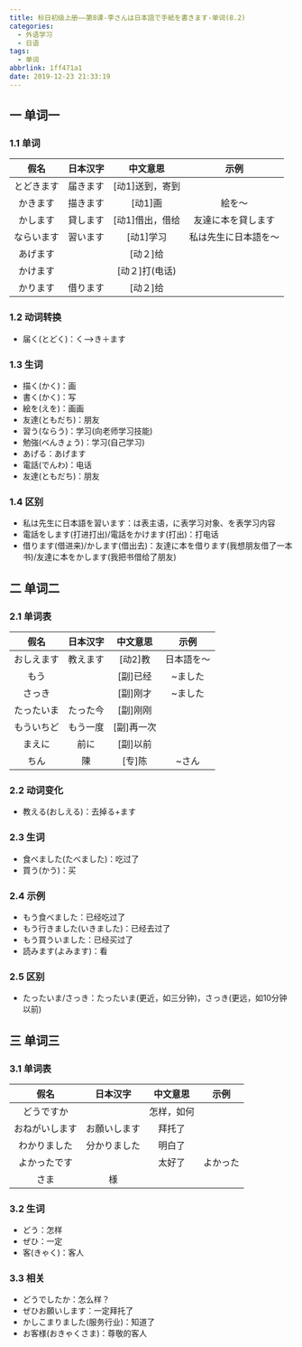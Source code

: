 ```yaml
---
title: 标日初级上册——第8课-李さんは日本語で手紙を書きます-单词(8.2)
categories:
  - 外语学习
  - 日语
tags:
  - 单词
abbrlink: 1ff471a1
date: 2019-12-23 21:33:19
---
```

## 一 单词一 
### 1.1 单词
|    假名    | 日本汉字 |    中文意思     |         示例         |
| :--------: | :------: | :-------------: | :------------------: |
| とどきます | 届きます | [动1]送到，寄到 |                      |
|  かきます  | 描きます |     [动1]画     |        絵を～        |
|  かします  | 貸します | [动1]借出，借给 |  友達に本を貸します  |
| ならいます | 習います |    [动1]学习    | 私は先生に日本語を～ |
|  あげます  |          |    [动２]给     |                      |
|  かけます  |          | [动２]打(电话)  |                      |
|  かります  | 借ります |    [动２]给     |                      |

<!--more-->

### 1.2 动词转换

* 届く(とどく)：く—>き＋ます

### 1.3 生词

* 描く(かく)：画
* 書く(かく)：写
* 絵を(えを)：画画
* 友達(ともだち)：朋友
* 習う(ならう)：学习(向老师学习技能)
* 勉強(べんきょう)：学习(自己学习)
* あげる：あげます
* 電話(でんわ)：电话
* 友達(ともだち)：朋友

### 1.4 区别

* 私は先生に日本語を習います：は表主语，に表学习对象、を表学习内容
* 電話をします(打进打出)/電話をかけます(打出)：打电话
* 借ります(借进来)/かします(借出去)：友達に本を借ります(我想朋友借了一本书)/友達に本をかします(我把书借给了朋友)

## 二 单词二

### 2.1 单词表

|    假名    | 日本汉字 |  中文意思  |    示例    |
| :--------: | :------: | :--------: | :--------: |
| おしえます | 教えます |  [动2]教   | 日本語を～ |
|    もう    |          |  [副]已经  |  ~ました   |
|   さっき   |          |  [副]刚才  |  ~ました   |
| たったいま | たった今 |  [副]刚刚  |            |
| もういちど | もう一度 | [副]再一次 |            |
|   まえに   |   前に   |  [副]以前  |            |
|    ちん    |    陳    |   [专]陈   |   ~さん    |

### 2.2 动词变化

* 教える(おしえる)：去掉る+ます

### 2.3 生词

* 食べました(たべました)：吃过了
* 買う(かう)：买

### 2.4 示例

* もう食べました：已经吃过了
* もう行きました(いきました)：已经去过了
* もう買ういました：已经买过了
* 読みます(よみます)：看

### 2.5 区别

* たったいま/さっき：たったいま(更近，如三分钟)，さっき(更远，如10分钟以前)

## 三 单词三

### 3.1 单词表

|      假名      |   日本汉字   |  中文意思  |   示例   |
| :------------: | :----------: | :--------: | :------: |
|   どうですか   |              | 怎样，如何 |          |
| おねがいします | お願いします |   拜托了   |          |
|  わかりました  | 分かりました |   明白了   |          |
|  よかったです  |              |   太好了   | よかった |
|      さま      |      様      |            |          |

### 3.2 生词

* どう：怎样
* ぜひ：一定
* 客(きゃく)：客人

### 3.3 相关

* どうでしたか：怎么样？
* ぜひお願いします：一定拜托了
* かしこまりました(服务行业)：知道了
* お客様(おきゃくさま)：尊敬的客人